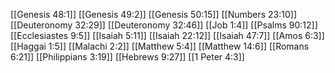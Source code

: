 [[Genesis 48:1]]
[[Genesis 49:2]]
[[Genesis 50:15]]
[[Numbers 23:10]]
[[Deuteronomy 32:29]]
[[Deuteronomy 32:46]]
[[Job 1:4]]
[[Psalms 90:12]]
[[Ecclesiastes 9:5]]
[[Isaiah 5:11]]
[[Isaiah 22:12]]
[[Isaiah 47:7]]
[[Amos 6:3]]
[[Haggai 1:5]]
[[Malachi 2:2]]
[[Matthew 5:4]]
[[Matthew 14:6]]
[[Romans 6:21]]
[[Philippians 3:19]]
[[Hebrews 9:27]]
[[1 Peter 4:3]]
